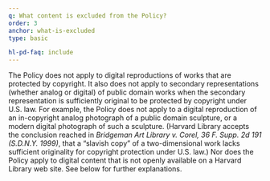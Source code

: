 ```yaml
---
q: What content is excluded from the Policy?
order: 3
anchor: what-is-excluded
type: basic

hl-pd-faq: include
---
```

The Policy does not apply to digital reproductions of works that are protected by copyright. It also does not apply to secondary representations (whether analog or digital) of public domain works when the secondary representation is sufficiently original to be protected by copyright under U.S. law. For example, the Policy does not apply to a digital reproduction of an in-copyright analog photograph of a public domain sculpture, or a modern digital photograph of such a sculpture. (Harvard Library accepts the conclusion reached in _Bridgeman Art Library v. Corel, 36 F. Supp. 2d 191 (S.D.N.Y. 1999)_, that a “slavish copy” of a two-dimensional work lacks sufficient originality for copyright protection under U.S. law.) Nor does the Policy apply to digital content that is not openly available on a Harvard Library web site. See below for further explanations.
